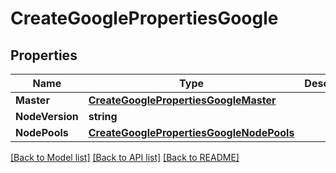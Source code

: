 # CreateGooglePropertiesGoogle

## Properties
Name | Type | Description | Notes
------------ | ------------- | ------------- | -------------
**Master** | [**CreateGooglePropertiesGoogleMaster**](CreateGoogleProperties_google_master.md) |  | [optional] 
**NodeVersion** | **string** |  | [optional] 
**NodePools** | [**CreateGooglePropertiesGoogleNodePools**](CreateGoogleProperties_google_nodePools.md) |  | [optional] 

[[Back to Model list]](../README.md#documentation-for-models) [[Back to API list]](../README.md#documentation-for-api-endpoints) [[Back to README]](../README.md)


